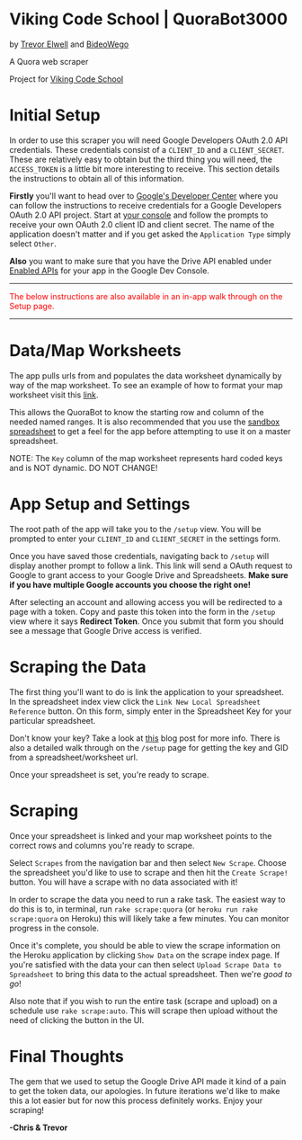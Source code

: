 # Viking Code School | QuoraBot3000

by [Trevor Elwell](https://github.com/telwell) and [BideoWego](https://github.com/BideoWego)

A Quora web scraper

Project for [Viking Code School](http://vikingcodeschool.com)

# Initial Setup
In order to use this scraper you will need Google Developers OAuth 2.0 API credentials. These credentials consist of a `CLIENT_ID` and a `CLIENT_SECRET`. These are relatively easy to obtain but the third thing you will need, the `ACCESS_TOKEN` is a little bit more interesting to receive. This section details the instructions to obtain all of this information. 

**Firstly** you'll want to head over to [Google's Developer Center](https://developers.google.com/drive/web/auth/web-server) where you can follow the instructions to receive credentials for a Google Developers OAuth 2.0 API project. Start at [your console](https://console.developers.google.com/flows/enableapi?apiid=drive&credential=client_key) and follow the prompts to receive your own OAuth 2.0 client ID and client secret. The name of the application doesn't matter and if you get asked the `Application Type` simply select `Other`.

**Also** you want to make sure that you have the Drive API enabled under [Enabled APIs](https://console.developers.google.com/apis/enabled) for your app in the Google Dev Console.

----

<p style="color:red;">The below instructions are also available in an in-app walk through on the Setup page.</p>

----

# Data/Map Worksheets
The app pulls urls from and populates the data worksheet dynamically by way of the map worksheet. To see an example of how to format your map worksheet visit this [link](https://docs.google.com/spreadsheets/d/1cObJm4eFx1oYjMRzgNsgEymoQa6J0oWBUVW2yIRcpVo/edit#gid=872208525).

This allows the QuoraBot to know the starting row and column of the needed named ranges. It is also recommended that you use the [sandbox spreadsheet](https://docs.google.com/spreadsheets/d/1cObJm4eFx1oYjMRzgNsgEymoQa6J0oWBUVW2yIRcpVo/edit#gid=0&vpid=A1) to get a feel for the app before attempting to use it on a master spreadsheet.

NOTE: The `Key` column of the map worksheet represents hard coded keys and is NOT dynamic. DO NOT CHANGE!

# App Setup and Settings
The root path of the app will take you to the `/setup` view. You will be prompted to enter your `CLIENT_ID` and `CLIENT_SECRET` in the settings form.

Once you have saved those credentials, navigating back to `/setup` will display another prompt to follow a link. This link will send a OAuth request to Google to grant access to your Google Drive and Spreadsheets. **Make sure if you have multiple Google accounts you choose the right one!**

After selecting an account and allowing access you will be redirected to a page with a token. Copy and paste this token into the form in the `/setup` view where it says **Redirect Token**. Once you submit that form you should see a message that Google Drive access is verified.

# Scraping the Data
The first thing you'll want to do is link the application to your spreadsheet. In the spreadsheet index view click the `Link New Local Spreadsheet Reference` button. On this form, simply enter in the Spreadsheet Key for your particular spreadsheet.

Don't know your key? Take a look at [this](http://www.coolheadtech.com/blog/use-data-from-other-google-spreadsheets) blog post for more info. There is also a detailed walk through on the `/setup` page for getting the key and GID from a spreadsheet/worksheet url.

Once your spreadsheet is set, you're ready to scrape.

# Scraping
Once your spreadsheet is linked and your map worksheet points to the correct rows and columns you're ready to scrape.

Select `Scrapes` from the navigation bar and then select `New Scrape`. Choose the spreadsheet you'd like to use to scrape and then hit the `Create Scrape!` button. You will have a scrape with no data associated with it!

In order to scrape the data you need to run a rake task. The easiest way to do this is to, in terminal, run `rake scrape:quora` (or `heroku run rake scrape:quora` on Heroku) this will likely take a few minutes. You can monitor progress in the console.

Once it's complete, you should be able to view the scrape information on the Heroku application by clicking `Show Data` on the scrape index page. If you're satisfied with the data your can then select `Upload Scrape Data to Spreadsheet` to bring this data to the actual spreadsheet. Then we're *good to go*!

Also note that if you wish to run the entire task (scrape and upload) on a schedule use `rake scrape:auto`. This will scrape then upload without the need of clicking the button in the UI.

# Final Thoughts
The gem that we used to setup the Google Drive API made it kind of a pain to get the token data, our apologies. In future iterations we'd like to make this a lot easier but for now this process definitely works. Enjoy your scraping!

**-Chris & Trevor**

